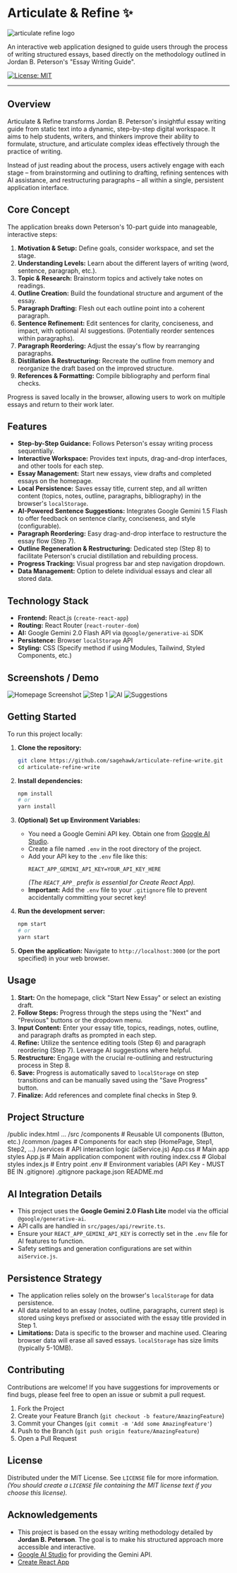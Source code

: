 # Articulate & Refine ✨
![articulate refine logo](https://github.com/user-attachments/assets/277b59a6-4883-4318-a219-3598fc30ddf8)

An interactive web application designed to guide users through the process of writing structured essays, based directly on the methodology outlined in Jordan B. Peterson's "Essay Writing Guide".

[![License: MIT](https://img.shields.io/badge/License-MIT-yellow.svg)](https://opensource.org/licenses/MIT) 

---

## Overview

Articulate & Refine transforms Jordan B. Peterson's insightful essay writing guide from static text into a dynamic, step-by-step digital workspace. It aims to help students, writers, and thinkers improve their ability to formulate, structure, and articulate complex ideas effectively through the practice of writing.

Instead of just reading about the process, users actively engage with each stage – from brainstorming and outlining to drafting, refining sentences with AI assistance, and restructuring paragraphs – all within a single, persistent application interface.

## Core Concept

The application breaks down Peterson's 10-part guide into manageable, interactive steps:

1.  **Motivation & Setup:** Define goals, consider workspace, and set the stage.
2.  **Understanding Levels:** Learn about the different layers of writing (word, sentence, paragraph, etc.).
3.  **Topic & Research:** Brainstorm topics and actively take notes on readings.
4.  **Outline Creation:** Build the foundational structure and argument of the essay.
5.  **Paragraph Drafting:** Flesh out each outline point into a coherent paragraph.
6.  **Sentence Refinement:** Edit sentences for clarity, conciseness, and impact, with optional AI suggestions. (Potentially reorder sentences within paragraphs).
7.  **Paragraph Reordering:** Adjust the essay's flow by rearranging paragraphs.
8.  **Distillation & Restructuring:** Recreate the outline from memory and reorganize the draft based on the improved structure.
9.  **References & Formatting:** Compile bibliography and perform final checks.

Progress is saved locally in the browser, allowing users to work on multiple essays and return to their work later.

## Features

*   **Step-by-Step Guidance:** Follows Peterson's essay writing process sequentially.
*   **Interactive Workspace:** Provides text inputs, drag-and-drop interfaces, and other tools for each step.
*   **Essay Management:** Start new essays, view drafts and completed essays on the homepage.
*   **Local Persistence:** Saves essay title, current step, and all written content (topics, notes, outline, paragraphs, bibliography) in the browser's `localStorage`.
*   **AI-Powered Sentence Suggestions:** Integrates Google Gemini 1.5 Flash to offer feedback on sentence clarity, conciseness, and style (configurable).
*   **Paragraph Reordering:** Easy drag-and-drop interface to restructure the essay flow (Step 7).
*   **Outline Regeneration & Restructuring:** Dedicated step (Step 8) to facilitate Peterson's crucial distillation and rebuilding process.
*   **Progress Tracking:** Visual progress bar and step navigation dropdown.
*   **Data Management:** Option to delete individual essays and clear all stored data.

## Technology Stack

*   **Frontend:** React.js (`create-react-app`)
*   **Routing:** React Router (`react-router-dom`)
*   **AI:** Google Gemini 2.0 Flash API via `@google/generative-ai` SDK
*   **Persistence:** Browser `localStorage` API
*   **Styling:** CSS (Specify method if using Modules, Tailwind, Styled Components, etc.)

## Screenshots / Demo

![Homepage Screenshot](https://github.com/user-attachments/assets/b66dc5dd-01c8-455e-b779-43ed455e4c64)
![Step 1](https://github.com/user-attachments/assets/aadaf0d2-f536-414d-bcb7-ca3c25c06c95)
![AI](https://github.com/user-attachments/assets/a5f7b4cd-1f63-41ab-81d7-ac5b4ca1e993)
![Suggestions](https://github.com/user-attachments/assets/5c724271-1f51-4497-b6d3-feaed03c0c52)



## Getting Started

To run this project locally:

1.  **Clone the repository:**
    ```bash
    git clone https://github.com/sagehawk/articulate-refine-write.git
    cd articulate-refine-write
    ```

2.  **Install dependencies:**
    ```bash
    npm install
    # or
    yarn install
    ```

3.  **(Optional) Set up Environment Variables:** 
    *   You need a Google Gemini API key. Obtain one from [Google AI Studio](https://aistudio.google.com/).
    *   Create a file named `.env` in the root directory of the project.
    *   Add your API key to the `.env` file like this:
        ```
        REACT_APP_GEMINI_API_KEY=YOUR_API_KEY_HERE
        ```
        *(The `REACT_APP_` prefix is essential for Create React App).*
    *   **Important:** Add the `.env` file to your `.gitignore` file to prevent accidentally committing your secret key!

4.  **Run the development server:**
    ```bash
    npm start
    # or
    yarn start
    ```

5.  **Open the application:**
    Navigate to `http://localhost:3000` (or the port specified) in your web browser.

## Usage

1.  **Start:** On the homepage, click "Start New Essay" or select an existing draft.
2.  **Follow Steps:** Progress through the steps using the "Next" and "Previous" buttons or the dropdown menu.
3.  **Input Content:** Enter your essay title, topics, readings, notes, outline, and paragraph drafts as prompted in each step.
4.  **Refine:** Utilize the sentence editing tools (Step 6) and paragraph reordering (Step 7). Leverage AI suggestions where helpful.
5.  **Restructure:** Engage with the crucial re-outlining and restructuring process in Step 8.
6.  **Save:** Progress is automatically saved to `localStorage` on step transitions and can be manually saved using the "Save Progress" button.
7.  **Finalize:** Add references and complete final checks in Step 9.

## Project Structure


/public
index.html
...
/src
/components # Reusable UI components (Button, etc.)
/common
/pages # Components for each step (HomePage, Step1, Step2, ...)
/services # API interaction logic (aiService.js)
App.css # Main app styles
App.js # Main application component with routing
index.css # Global styles
index.js # Entry point
.env # Environment variables (API Key - MUST BE IN .gitignore)
.gitignore
package.json
README.md

## AI Integration Details

*   This project uses the **Google Gemini 2.0 Flash Lite** model via the official `@google/generative-ai`.
*   API calls are handled in `src/pages/api/rewrite.ts`.
*   Ensure your `REACT_APP_GEMINI_API_KEY` is correctly set in the `.env` file for AI features to function.
*   Safety settings and generation configurations are set within `aiService.js`.

## Persistence Strategy

*   The application relies solely on the browser's `localStorage` for data persistence.
*   All data related to an essay (notes, outline, paragraphs, current step) is stored using keys prefixed or associated with the essay title provided in Step 1.
*   **Limitations:** Data is specific to the browser and machine used. Clearing browser data will erase all saved essays. `localStorage` has size limits (typically 5-10MB).

## Contributing

Contributions are welcome! If you have suggestions for improvements or find bugs, please feel free to open an issue or submit a pull request.

1.  Fork the Project
2.  Create your Feature Branch (`git checkout -b feature/AmazingFeature`)
3.  Commit your Changes (`git commit -m 'Add some AmazingFeature'`)
4.  Push to the Branch (`git push origin feature/AmazingFeature`)
5.  Open a Pull Request

## License

Distributed under the MIT License. See `LICENSE` file for more information.
*(You should create a `LICENSE` file containing the MIT license text if you choose this license).*

## Acknowledgements

*   This project is based on the essay writing methodology detailed by **Jordan B. Peterson**. The goal is to make his structured approach more accessible and interactive.
*   [Google AI Studio](https://aistudio.google.com/) for providing the Gemini API.
*   [Create React App](https://create-react-app.dev/)
